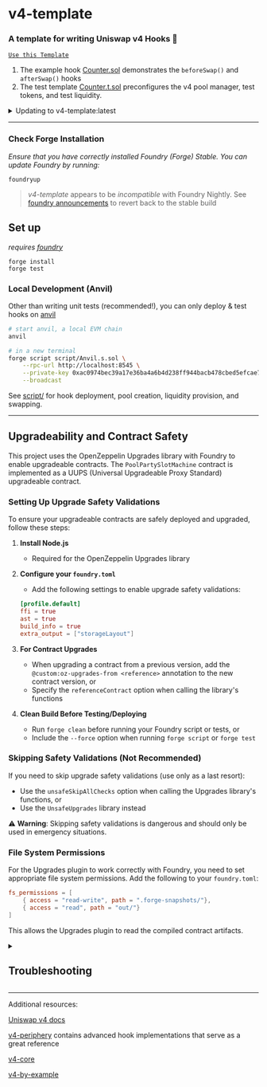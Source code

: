 # v4-template
### **A template for writing Uniswap v4 Hooks 🦄**

[`Use this Template`](https://github.com/uniswapfoundation/v4-template/generate)

1. The example hook [Counter.sol](src/Counter.sol) demonstrates the `beforeSwap()` and `afterSwap()` hooks
2. The test template [Counter.t.sol](test/Counter.t.sol) preconfigures the v4 pool manager, test tokens, and test liquidity.

<details>
<summary>Updating to v4-template:latest</summary>

This template is actively maintained -- you can update the v4 dependencies, scripts, and helpers: 
```bash
git remote add template https://github.com/uniswapfoundation/v4-template
git fetch template
git merge template/main <BRANCH> --allow-unrelated-histories
```

</details>

---

### Check Forge Installation
*Ensure that you have correctly installed Foundry (Forge) Stable. You can update Foundry by running:*

```
foundryup
```

> *v4-template* appears to be _incompatible_ with Foundry Nightly. See [foundry announcements](https://book.getfoundry.sh/announcements) to revert back to the stable build



## Set up

*requires [foundry](https://book.getfoundry.sh)*

```
forge install
forge test
```

### Local Development (Anvil)

Other than writing unit tests (recommended!), you can only deploy & test hooks on [anvil](https://book.getfoundry.sh/anvil/)

```bash
# start anvil, a local EVM chain
anvil

# in a new terminal
forge script script/Anvil.s.sol \
    --rpc-url http://localhost:8545 \
    --private-key 0xac0974bec39a17e36ba4a6b4d238ff944bacb478cbed5efcae784d7bf4f2ff80 \
    --broadcast
```

See [script/](script/) for hook deployment, pool creation, liquidity provision, and swapping.

---

## Upgradeability and Contract Safety

This project uses the OpenZeppelin Upgrades library with Foundry to enable upgradeable contracts. The `PoolPartySlotMachine` contract is implemented as a UUPS (Universal Upgradeable Proxy Standard) upgradeable contract.

### Setting Up Upgrade Safety Validations

To ensure your upgradeable contracts are safely deployed and upgraded, follow these steps:

1. **Install Node.js**
   - Required for the OpenZeppelin Upgrades library

2. **Configure your `foundry.toml`**
   - Add the following settings to enable upgrade safety validations:
   ```toml
   [profile.default]
   ffi = true
   ast = true
   build_info = true
   extra_output = ["storageLayout"]
   ```

3. **For Contract Upgrades**
   - When upgrading a contract from a previous version, add the `@custom:oz-upgrades-from <reference>` annotation to the new contract version, or
   - Specify the `referenceContract` option when calling the library's functions

4. **Clean Build Before Testing/Deploying**
   - Run `forge clean` before running your Foundry script or tests, or
   - Include the `--force` option when running `forge script` or `forge test`

### Skipping Safety Validations (Not Recommended)

If you need to skip upgrade safety validations (use only as a last resort):
- Use the `unsafeSkipAllChecks` option when calling the Upgrades library's functions, or
- Use the `UnsafeUpgrades` library instead

⚠️ **Warning**: Skipping safety validations is dangerous and should only be used in emergency situations.

### File System Permissions

For the Upgrades plugin to work correctly with Foundry, you need to set appropriate file system permissions. Add the following to your `foundry.toml`:

```toml
fs_permissions = [
    { access = "read-write", path = ".forge-snapshots/"},
    { access = "read", path = "out/"}
]
```

This allows the Upgrades plugin to read the compiled contract artifacts.

<details>
<summary><h2>Troubleshooting</h2></summary>



### *Permission Denied*

When installing dependencies with `forge install`, Github may throw a `Permission Denied` error

Typically caused by missing Github SSH keys, and can be resolved by following the steps [here](https://docs.github.com/en/github/authenticating-to-github/connecting-to-github-with-ssh) 

Or [adding the keys to your ssh-agent](https://docs.github.com/en/authentication/connecting-to-github-with-ssh/generating-a-new-ssh-key-and-adding-it-to-the-ssh-agent#adding-your-ssh-key-to-the-ssh-agent), if you have already uploaded SSH keys

### Hook deployment failures

Hook deployment failures are caused by incorrect flags or incorrect salt mining

1. Verify the flags are in agreement:
    * `getHookCalls()` returns the correct flags
    * `flags` provided to `HookMiner.find(...)`
2. Verify salt mining is correct:
    * In **forge test**: the *deployer* for: `new Hook{salt: salt}(...)` and `HookMiner.find(deployer, ...)` are the same. This will be `address(this)`. If using `vm.prank`, the deployer will be the pranking address
    * In **forge script**: the deployer must be the CREATE2 Proxy: `0x4e59b44847b379578588920cA78FbF26c0B4956C`
        * If anvil does not have the CREATE2 deployer, your foundry may be out of date. You can update it with `foundryup`

</details>

---

Additional resources:

[Uniswap v4 docs](https://docs.uniswap.org/contracts/v4/overview)

[v4-periphery](https://github.com/uniswap/v4-periphery) contains advanced hook implementations that serve as a great reference

[v4-core](https://github.com/uniswap/v4-core)

[v4-by-example](https://v4-by-example.org)

